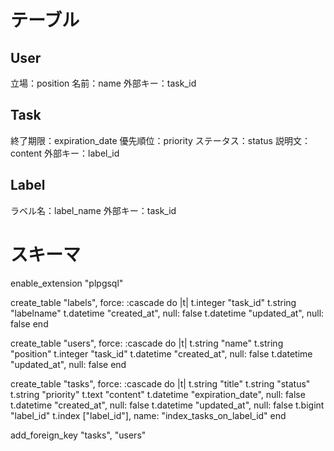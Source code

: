 # テーブル
## User
立場：position
名前：name
外部キー：task_id
## Task
終了期限：expiration_date
優先順位：priority
ステータス：status
説明文：content
外部キー：label_id
## Label
ラベル名：label_name
外部キー：task_id

# スキーマ
  enable_extension "plpgsql"

  create_table "labels", force: :cascade do |t|
    t.integer "task_id"
    t.string "labelname"
    t.datetime "created_at", null: false
    t.datetime "updated_at", null: false
  end

  create_table "users", force: :cascade do |t|
    t.string "name"
    t.string "position"
    t.integer "task_id"
    t.datetime "created_at", null: false
    t.datetime "updated_at", null: false
  end

  create_table "tasks", force: :cascade do |t|
    t.string "title"
    t.string "status"
    t.string "priority"
    t.text "content"
    t.datetime "expiration_date", null: false
    t.datetime "created_at", null: false
    t.datetime "updated_at", null: false
    t.bigint "label_id"
    t.index ["label_id"], name: "index_tasks_on_label_id"
  end

  add_foreign_key "tasks", "users"